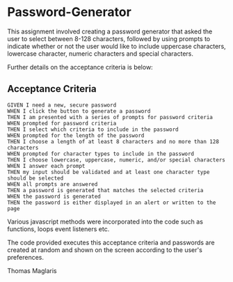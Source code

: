 # Password-Generator
This assignment involved creating a password generator that asked the user to select between 8-128 characters, 
followed by using prompts to indicate whether or not the user would like to include uppercase characters, 
lowercase character, numeric characters and special characters. 

Further details on the acceptance criteria is below:
## Acceptance Criteria

```
GIVEN I need a new, secure password
WHEN I click the button to generate a password
THEN I am presented with a series of prompts for password criteria
WHEN prompted for password criteria
THEN I select which criteria to include in the password
WHEN prompted for the length of the password
THEN I choose a length of at least 8 characters and no more than 128 characters
WHEN prompted for character types to include in the password
THEN I choose lowercase, uppercase, numeric, and/or special characters
WHEN I answer each prompt
THEN my input should be validated and at least one character type should be selected
WHEN all prompts are answered
THEN a password is generated that matches the selected criteria
WHEN the password is generated
THEN the password is either displayed in an alert or written to the page
```

Various javascript methods were incorporated into the code such as functions, loops event listeners etc. 

The code provided executes this acceptance criteria and passwords are created at random and shown on the screen according to the user's preferences. 

Thomas Maglaris